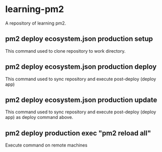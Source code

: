 # learning-pm2

A repository of learning pm2.

## pm2 deploy ecosystem.json production setup

This command used to clone repository to work directory.

## pm2 deploy ecosystem.json production deploy

This command used to sync repository and execute post-deploy (deploy app)

## pm2 deploy ecosystem.json production update

This command used to sync repository and execute post-deploy (deploy app) as deploy command above.

## pm2 deploy production exec "pm2 reload all"

Execute command on remote machines

